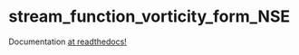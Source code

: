 # stream_function_vorticity_form_NSE

Documentation [at readthedocs!](https://navier-stokes-stream-function-vorticity-solver.readthedocs.io/en/latest/)
